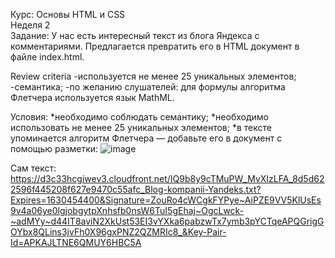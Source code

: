 Курс: Основы HTML и CSS<br>
Неделя 2<br>
Задание:
У нас есть интересный текст из блога Яндекса с комментариями. Предлагается превратить его в HTML документ в файле index.html.

Review criteria
-используется не менее 25 уникальных элементов;
-семантика;
-по желанию слушателей: для формулы алгоритма Флетчера используется язык MathML.

Условия:
*необходимо соблюдать семантику;
*необходимо использовать не менее 25 уникальных элементов;
*в тексте упоминается алгоритм Флетчера — добавьте его в документ c помощью разметки:
![image](https://user-images.githubusercontent.com/87518745/131408257-074f9851-05c8-4abe-b1d2-cf9ca4834444.png)

Сам текст:
https://d3c33hcgiwev3.cloudfront.net/IQ9b8y9cTMuPW_MvXIzLFA_8d5d622596f445208f627e9470c55afc_Blog-kompanii-Yandeks.txt?Expires=1630454400&Signature=ZouRo4cWCgkFYPye~AiPZE9VV5KlUsEs9v4a06ye0lgjobgytpXnhsfb0nsW6TuI5gEhaj~OgcLwck-~adMYy~d44IT8aviN2XkUst53EI3vYXka6pabzwTx7ymb3pYCTqeAPQGrigGOYbx8QLins3jvFh0X96gxPNZ2QZMRIc8_&Key-Pair-Id=APKAJLTNE6QMUY6HBC5A
